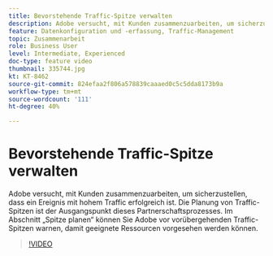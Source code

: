 ```yaml
---
title: Bevorstehende Traffic-Spitze verwalten
description: Adobe versucht, mit Kunden zusammenzuarbeiten, um sicherzustellen, dass ein Ereignis mit hohem Traffic erfolgreich ist. Die Planung von Traffic-Spitzen ist der Ausgangspunkt dieses Partnerschaftsprozesses. Im Abschnitt „Spitze planen“ können Sie Adobe vor vorübergehenden Traffic-Spitzen warnen, damit geeignete Ressourcen vorgesehen werden können.
feature: Datenkonfiguration und -erfassung, Traffic-Management
topic: Zusammenarbeit
role: Business User
level: Intermediate, Experienced
doc-type: feature video
thumbnail: 335744.jpg
kt: KT-8462
source-git-commit: 824efaa2f806a578839caaaed0c5c5dda8173b9a
workflow-type: tm+mt
source-wordcount: '111'
ht-degree: 40%

---
```



# Bevorstehende Traffic-Spitze verwalten

Adobe versucht, mit Kunden zusammenzuarbeiten, um sicherzustellen, dass ein Ereignis mit hohem Traffic erfolgreich ist. Die Planung von Traffic-Spitzen ist der Ausgangspunkt dieses Partnerschaftsprozesses. Im Abschnitt „Spitze planen“ können Sie Adobe vor vorübergehenden Traffic-Spitzen warnen, damit geeignete Ressourcen vorgesehen werden können.


>[!VIDEO](https://video.tv.adobe.com/v/335744/?quality=12&learn=on)